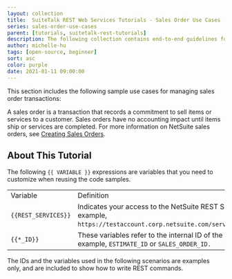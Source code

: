 ```yaml
---
layout: collection
title:  SuiteTalk REST Web Services Tutorials - Sales Order Use Cases
series: sales-order-use-cases
parent: [tutorials, suitetalk-rest-tutorials]
description: The following collection contains end-to-end guidelines for sales order use cases.
author: michelle-hu
tags: [open-source, beginner]
sort: asc
color: purple
date: 2021-01-11 09:00:00
---
```


This section includes the following sample use cases for managing sales order transactions:

A sales order is a transaction that records a commitment to sell items or services to a customer. Sales orders have no accounting impact until items ship or services are completed. For more information on NetSuite sales orders, see [Creating Sales Orders](https://docs.oracle.com/en/cloud/saas/netsuite/ns-online-help/section_N1216500.html).

## About This Tutorial

The following <!-- {% raw %} --> `{{ VARIABLE }}` <!-- {% endraw %} --> expressions are variables that you need to customize when reusing the code samples.

<table>
  <tbody>
    <tr>
      <td> Variable </td>
      <td> Definition </td>
    </tr>
    <tr>
      <td><!-- {% raw %} --><code>{{REST_SERVICES}}</code><!-- {% endraw %} --></td>
      <td> Indicates your access to the NetSuite REST Service (for example, <code>https://testaccount.corp.netsuite.com/services/rest</code>). </td>
    </tr>
    <tr>
      <td><!-- {% raw %} --><code>{{*_ID}}</code><!-- {% endraw %} --></td>
      <td> These variables refer to the internal ID of the record. For example, <code>ESTIMATE_ID</code> or <code>SALES_ORDER_ID.</code> </td>
    </tr>
  </tbody>
</table>

The IDs and the variables used in the following scenarios are examples only, and are included to show how to write REST commands.